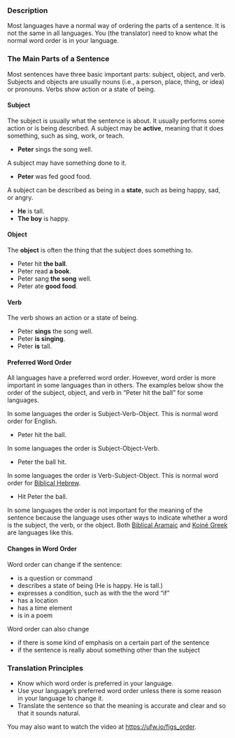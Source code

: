 ### Description

Most languages have a normal way of ordering the parts of a sentence. It is not the same in all languages. You (the translator) need to know what the normal word order is in your language.

### The Main Parts of a Sentence

Most sentences have three basic important parts: subject, object, and verb. Subjects and objects are usually nouns (i.e., a person, place, thing, or idea) or pronouns. Verbs show action or a state of being.

#### Subject

The subject is usually what the sentence is about. It usually performs some action or is being described.
A subject may be **active**, meaning that it does something, such as sing, work, or teach.

* **Peter** sings the song well.

A subject may have something done to it.

* **Peter** was fed good food.

A subject can be described as being in a **state**, such as being happy, sad, or angry.

* **He** is tall.
* **The boy** is happy.

#### Object

The **object** is often the thing that the subject does something to.

* Peter hit **the ball**.
* Peter read **a book**.
* Peter sang **the song** well.
* Peter ate **good food**.

#### Verb

The verb shows an action or a state of being.

* Peter **sings** the song well.
* Peter **is singing**.
* Peter **is** tall.

#### Preferred Word Order

All languages have a preferred word order. However, word order is more important in some languages than in others. The examples below show the order of the subject, object, and verb in “Peter hit the ball” for some languages.

In some languages the order is Subject-Verb-Object. This is normal word order for English.

* Peter hit the ball.

In some languages the order is Subject-Object-Verb.

* Peter the ball hit.

In some languages the order is Verb-Subject-Object. This is normal word order for [Biblical Hebrew](../figs-orderHeb/01.md).

* Hit Peter the ball.

In some languages the order is not important for the meaning of the sentence because the language uses other ways to indicate whether a word is the subject, the verb, or the object. Both [Biblical Aramaic](../figs-orderHeb/01.md) and [Koiné Greek](../figs-orderGrk/01.md) are languages like this.

#### Changes in Word Order

Word order can change if the sentence:

* is a question or command
* describes a state of being (He is happy. He is tall.)
* expresses a condition, such as with the the word “if”
* has a location
* has a time element
* is in a poem

Word order can also change

* if there is some kind of emphasis on a certain part of the sentence
* if the sentence is really about something other than the subject

### Translation Principles

* Know which word order is preferred in your language.
* Use your language’s preferred word order unless there is some reason in your language to change it.
* Translate the sentence so that the meaning is accurate and clear and so that it sounds natural.

You may also want to watch the video at https://ufw.io/figs_order.
